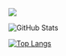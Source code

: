 
 
![](https://github-profile-summary-cards.vercel.app/api/cards/profile-details?username=yusei53&theme=vue)
 
![GitHub Stats](https://github-readme-stats.vercel.app/api?username=yusei53&show_icons=true)
 
[![Top Langs](https://github-readme-stats.vercel.app/api/top-langs/?username=yusei53&layout=compact&langs_count=6)](https://github.com/anuraghazra/github-readme-stats)


<!--
**yusei53/yusei53** is a ✨ _special_ ✨ repository because its `README.md` (this file) appears on your GitHub profile.

Here are some ideas to get you started:

- 🔭 I’m currently working on ...
- 🌱 I’m currently learning ...
- 👯 I’m looking to collaborate on ...
- 🤔 I’m looking for help with ...
- 💬 Ask me about ...
- 📫 How to reach me: ...
- 😄 Pronouns: ...
- ⚡ Fun fact: ...
-->

